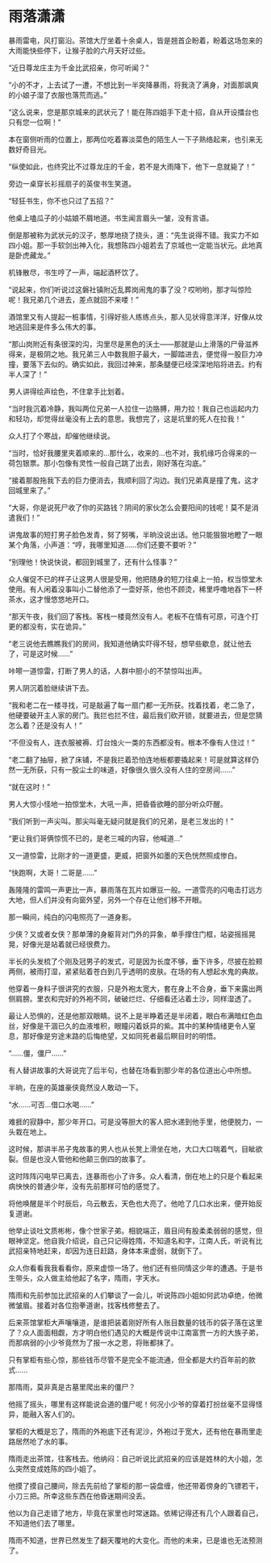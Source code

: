 # 雨落潇潇

暴雨雷电，风打窗沿。茶馆大厅坐着十余桌人，皆是翘首企盼着，盼着这场忽来的大雨能快些停下，让猴子脸的六月天好过些。

“近日尊龙庄主为千金比武招亲，你可听闻？”

“小的不才，上去试了一遭，不想比到一半突降暴雨，将我浇了满身，对面那飒爽的小娘子湿了衣服也落荒而逃。”

“这么说来，您是那京城来的武状元了！能在陈四姐手下走十招，自从开设擂台也只有您一位啊！”

本在窗侧听雨的位置上，那两位吃着寡淡菜色的陌生人一下子熟络起来，也引来无数好奇目光。

“纵使如此，也终究比不过尊龙庄的千金，若不是大雨降下，他下一息就毙了！”

旁边一桌穿长衫摇扇子的英俊书生笑道。

“轻狂书生，你不也只过了五招？”

他桌上嗑瓜子的小姑娘不屑地道。书生闻言眉头一皱，没有言语。

倒是那被称为武状元的汉子，憨厚地挠了挠头，道：“先生说得不错。我实力不如四小姐。那一手软剑出神入化，我想陈四小姐若去了京城也一定能当状元。此地真是卧虎藏龙。”

机锋散尽，书生哼了一声，端起酒杯饮了。

“说起来，你们听说过这磐社镇附近乱葬岗闹鬼的事了没？哎哟哟，那才叫惊险呢！我兄弟几个进去，差点就回不来喽！”

酒馆里又有人提起一桩事情，引得好些人练练点头，那人见状得意洋洋，好像从坟地逃回来是件多么伟大的事。

“那山岗附近有条很深的沟，沟里尽是黑色的沃土——那就是山上滑落的尸骨滋养得来，是极阴之地。我兄弟三人中数我胆子最大，一脚踏进去，便觉得一股巨力冲撞，要落下去似的。确实如此，我回过神来，那条腿便已经深深地陷将进去。约有半人深了！”

男人讲得绘声绘色，不住拿手比划着。

“当时我沉着冷静，我叫两位兄弟一人拉住一边胳膊，用力拉！我自己也运起内力和轻功，却觉得丝毫没有上去的意思。我想完了，这是坑里的死人在拉我！”

众人打了个寒战，却催他继续说。

“当时，恰好我腰里夹着顺来的…那什么，收来的…也不对，我机缘巧合得来的一荷包银票。那小包像有灵性一般自己跳了出去，刚好落在沟底。”

“接着那股拖我下去的巨力便消去，我顺利回了沟边。我们兄弟真是撞了鬼，这才回城里来了。”

“大哥，你是说死尸收了你的买路钱？阴间的家伙怎么会要阳间的钱呢！莫不是消遣我们！”

讲鬼故事的短打男子脸色发青，努了努嘴，半晌没说出话。他只能狠狠地瞪了一眼某个角落，小声道：“哼，我哪里知道……你们还要不要听？”

“别理他！快说快说，都回到城里了，还有什么怪事？”

众人催促不已的样子让这男人很是受用，他把随身的短刀往桌上一拍，权当惊堂木使用。有人闲着没事叫小二替他添了一壶好茶，他也不顾烫，稀里呼噜地吞下一杯茶水，这才慢悠悠地开口。

“那天午夜，我们回了客栈。客栈一楼竟然没有人。老板不在情有可原，可连个打更的都没有，实在诡异。”

“老三说他去瞧瞧我们的房间，我知道他确实吓得不轻，想早些歇息，就让他去了，可是这时候……”

咔嚓一道惊雷，打断了男人的话，人群中胆小的不禁惊叫出声。

男人阴沉着脸继续讲下去。

“我和老二在一楼寻找，可是敲遍了每一扇门都一无所获。找着找着，老二急了，他硬要破开主人家的房门。我拦也拦不住，最后我们砍开锁，就要进去，但是您猜怎么着？还是没有人！”

“不但没有人，连衣服被褥、灯台烛火一类的东西都没有。根本不像有人住过！”

“老二翻了抽屉，掀了床铺，不是我拦着恐怕连地板都要撬起来！可是就算这样仍然一无所获，只有一股尘土的味道，好像很久很久没有人住的空房间……”

“就在这时！”

男人大惊小怪地一拍惊堂木，大吼一声，把昏昏欲睡的部分听众吓醒。

“我们听到一声尖叫。那尖叫毫无疑问就是我们的兄弟，是老三发出的！”

“更让我们哥俩惊慌不已的，是老三喊的内容，他喊道…”

又一道惊雷，比刚才的一道更盛，更威，把窗外如墨的天色恍然照成惨白。

“快跑啊，大哥！二哥是……”

轰隆隆的雷鸣一声更比一声，暴雨落在瓦片如爆豆一般。一道雪亮的闪电击打远方大地，但人们并没有向窗外望，另外一个存在让他们移不开眼。

那一瞬间，纯白的闪电照亮了一道身影。

少侠？又或者女侠？那单薄的身躯背对门外的异象，单手撑住门框，站姿摇摇晃晃，好像光是站着就已经很费力。

半长的头发梳了个刚及冠男子的发式，可是因为长度不够，垂下许多，尽披在脸颊两侧，被雨打湿，紧紧贴着苍白到几乎透明的皮肤。在场的有人想起水鬼的典故。

他穿着一身料子很讲究的衣服，只是外袍太宽大，套在身上不合身，垂下来露出两侧肩膀。里衣和完好的外袍不同，破破烂烂、仔细看还沾着土沙，同样湿透了。

最让人恐惧的，还是他那双眼睛。说不上是半睁着还是半闭着，眼白布满暗红色血丝，好像是干涸已久的血液堆积，眼瞳闪着妖异的紫。其中的某种情绪更令人窒息，那好像是穷途末路的后悔绝望，又如同死者最后瞑目时的明悟。

“……僵，僵尸……”

有人替讲故事的大哥说完了后半句，也替在场看到那少年的各位道出心中所想。

半晌，在座的英雄豪侠竟然没人敢动一下。

“水……可否…借口水喝……”

难捱的寂静中，那少年开口。可是没等胆大的客人把水递到他手里，他便脱力，一头栽在地上。

这时候，那讲半吊子鬼故事的男人也从长凳上滑坐在地，大口大口喘着气，目眦欲裂。但是也没人管他和他颠三倒四的故事了。

这时阵阵闪电早已离去，连暴雨也小了许多。众人看清，倒在地上的只是个看起来病怏怏的普通少年，没有先前那样可怕的感觉了。

将他唤醒是半个时辰后，乌云散去，天色也大亮了。他呛了几口水出来，便开始反复道谢。

他举止谈吐文质彬彬，像个世家子弟。相貌端正，眉目间有股柔柔弱弱的感觉，但眼神坚定。他自我介绍说，自己只记得姓隋，不知道名和字，江南人氏，听说有比武招亲特地赶来，却因为连日赶路，身体本来虚弱，就倒下了。

众人你看看我我看看你，原来虚惊一场了。他们还有些同情这少年的遭遇。于是书生带头，众人做主给他起了名字，隋雨，字天水。

隋雨和先前参加比武招亲的人们攀谈了一会儿，听说陈四小姐如何武功卓绝，他微微皱眉。接着对各位抱拳道谢，找客栈修整去了。

后来茶馆掌柜大声嚷嚷道，是谁把装着刚好所有人账目数量的钱币的袋子落在这里了？众人面面相觑，方才明白他们遇见的大概是传说中江南富贾一方的大族子弟，而那病弱的小少爷竟然为了报一水之恩，将账都抹了。

只有掌柜有些心惊，那些钱币尽管不是完全不能流通，但全都是大约百年前的款式……

那隋雨，莫非真是古墓里爬出来的僵尸？

他摇了摇头，哪里有这样能说会道的僵尸呢！何况小少爷的穿着打扮丝毫不显得怪异，能融入客人们的。

掌柜的大概是忘了，隋雨的外袍底下还有泥沙，外袍过于宽大，还有他在暴雨里走路居然呛了水的事。

隋雨走出茶馆，往客栈去。他纳闷：自己听说比武招亲的应该是姓林的大小姐，怎么突然变成姓陈的四小姐了。

他摸了摸自己腰间，除去先前给了掌柜的那一袋盘缠，他还带着傍身的飞镖若干，小刀三把。所幸这些东西在他昏迷期间没丢。

他以为自己走错了地方，毕竟在家里也时常迷路。依稀记得还有几个人跟着自己，不知道他们去了哪里。

隋雨不知道，世界已然发生了翻天覆地的大变化。而他的未来，已是谁也无法预测了。
